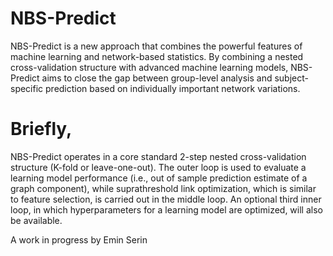 # NBS-Predict

NBS-Predict is a new approach that combines the powerful features of machine learning and network-based statistics. 
By combining a nested cross-validation structure with advanced machine learning models, NBS-Predict aims to close the gap between group-level analysis and subject-specific prediction based on individually important network variations.

# Briefly, 
NBS-Predict operates in a core standard 2-step nested cross-validation structure (K-fold or leave-one-out). The outer loop is used to evaluate a learning model performance (i.e., out of sample prediction estimate of a graph component), while suprathreshold link optimization, which is similar to feature selection, is carried out in the middle loop. An optional third inner loop, in which hyperparameters for a learning model are optimized, will also be available.

A work in progress by Emin Serin
